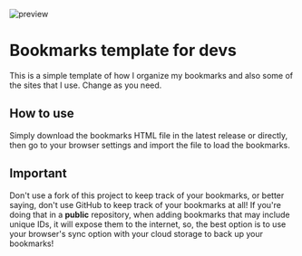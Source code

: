 ![preview](preview.gif)

# Bookmarks template for devs

This is a simple template of how I organize my bookmarks and also some of the sites that I use. Change as you need.

## How to use

Simply download the bookmarks HTML file in the latest release or directly, then go to your browser settings and import the file to load the bookmarks.

## Important

Don't use a fork of this project to keep track of your bookmarks, or better saying, don't use GitHub to keep track of your bookmarks at all! If you're doing that in a **public** repository, when adding bookmarks that may include unique IDs, it will expose them to the internet, so, the best option is to use your browser's sync option with your cloud storage to back up your bookmarks!
